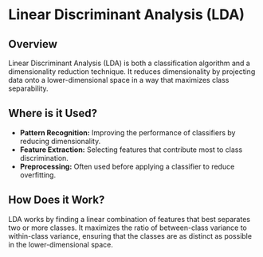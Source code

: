 # Linear Discriminant Analysis (LDA)

## Overview

Linear Discriminant Analysis (LDA) is both a classification algorithm and a dimensionality reduction technique. It reduces dimensionality by projecting data onto a lower-dimensional space in a way that maximizes class separability.

## Where is it Used?

- **Pattern Recognition:** Improving the performance of classifiers by reducing dimensionality.
- **Feature Extraction:** Selecting features that contribute most to class discrimination.
- **Preprocessing:** Often used before applying a classifier to reduce overfitting.

## How Does it Work?

LDA works by finding a linear combination of features that best separates two or more classes. It maximizes the ratio of between-class variance to within-class variance, ensuring that the classes are as distinct as possible in the lower-dimensional space.
